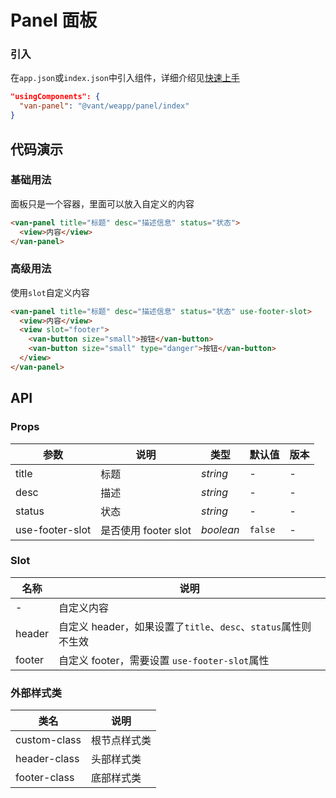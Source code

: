 # Panel 面板

### 引入

在`app.json`或`index.json`中引入组件，详细介绍见[快速上手](#/quickstart#yin-ru-zu-jian)

```json
"usingComponents": {
  "van-panel": "@vant/weapp/panel/index"
}
```

## 代码演示

### 基础用法

面板只是一个容器，里面可以放入自定义的内容

```html
<van-panel title="标题" desc="描述信息" status="状态">
  <view>内容</view>
</van-panel>
```

### 高级用法

使用`slot`自定义内容

```html
<van-panel title="标题" desc="描述信息" status="状态" use-footer-slot>
  <view>内容</view>
  <view slot="footer">
    <van-button size="small">按钮</van-button>
    <van-button size="small" type="danger">按钮</van-button>
  </view>
</van-panel>
```

## API

### Props

| 参数            | 说明                 | 类型      | 默认值  | 版本 |
| --------------- | -------------------- | --------- | ------- | ---- |
| title           | 标题                 | _string_  | -       | -    |
| desc            | 描述                 | _string_  | -       | -    |
| status          | 状态                 | _string_  | -       | -    |
| use-footer-slot | 是否使用 footer slot | _boolean_ | `false` | -    |

### Slot

| 名称   | 说明                                                           |
| ------ | -------------------------------------------------------------- |
| -      | 自定义内容                                                     |
| header | 自定义 header，如果设置了`title`、`desc`、`status`属性则不生效 |
| footer | 自定义 footer，需要设置 `use-footer-slot`属性                  |

### 外部样式类

| 类名         | 说明         |
| ------------ | ------------ |
| custom-class | 根节点样式类 |
| header-class | 头部样式类   |
| footer-class | 底部样式类   |
